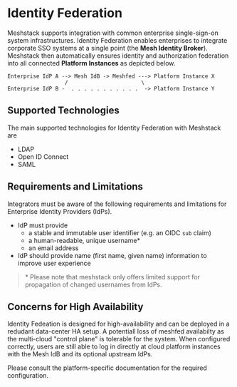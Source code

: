 # Identity Federation

Meshstack supports integration with common enterprise single-sign-on system infrastructures. Identity Federation enables enterprises to integrate corporate SSO systems at a single point (the **Mesh Identity Broker**). Meshstack then automatically ensures identity and authorization federation into all connected **Platform Instances** as depicted below.

```text
Enterprise IdP A --> Mesh IdB -> Meshfed ---> Platform Instance X
                  /                       \
Enterprise IdP B -  . . . . . . . . . . .  -> Platform Instance Y
```

## Supported Technologies

The main supported technologies for Identity Federation with Meshstack are

- LDAP
- Open ID Connect
- SAML

## Requirements and Limitations

Integrators must be aware of the following requirements and limitations for Enterprise Identity Providers (IdPs).

- IdP must provide
  - a stable and immutable user identifier (e.g. an OIDC `sub` claim)
  - a human-readable, unique username*
  - an email address
- IdP should provide name (first name, given name) information to improve user experience

> \* Please note that meshstack only offers limited support for propagation of changed usernames from IdPs.

## Concerns for High Availability

Identity Fedeation is designed for high-availability and can be deployed in a redudant data-center HA setup. A potentiall loss of meshfed availabilty as the multi-cloud "control plane" is tolerable for the system. When configured correctly, users are still able to log in directly at cloud platform instances with the Mesh IdB and its optional upstream IdPs.

Please consult the platform-specific documentation for the required configuration.